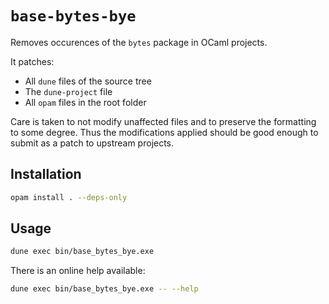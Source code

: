 `base-bytes-bye`
================

Removes occurences of the `bytes` package in OCaml projects.

It patches:

  - All `dune` files of the source tree
  - The `dune-project` file
  - All `opam` files in the root folder

Care is taken to not modify unaffected files and to preserve the formatting to
some degree. Thus the modifications applied should be good enough to submit as
a patch to upstream projects.

Installation
------------

```sh
opam install . --deps-only
```

Usage
-----

```sh
dune exec bin/base_bytes_bye.exe
```

There is an online help available:

```sh
dune exec bin/base_bytes_bye.exe -- --help
```
